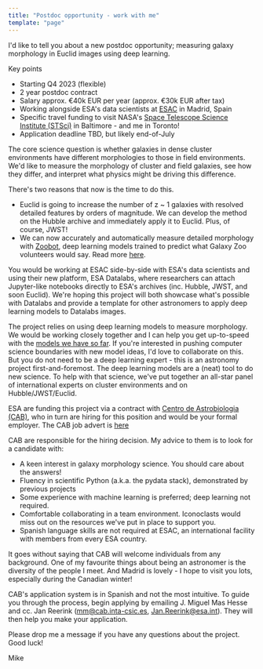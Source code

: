 ```yaml
---
title: "Postdoc opportunity - work with me"
template: "page"
---
```


I'd like to tell you about a new postdoc opportunity; measuring galaxy morphology in Euclid images using deep learning.

Key points

- Starting Q4 2023 (flexible)
- 2 year postdoc contract
- Salary approx. €40k EUR per year (approx. €30k EUR after tax)
- Working alongside ESA's data scientists at [ESAC](https://en.wikipedia.org/wiki/European_Space_Astronomy_Centre) in Madrid, Spain
- Specific travel funding to visit NASA's [Space Telescope Science Institute (STSci)](https://www.stsci.edu/) in Baltimore - and me in Toronto!
- Application deadline TBD, but likely end-of-July

The core science question is whether galaxies in dense cluster environments have different morphologies to those in field environments. We'd like to measure the morphology of cluster and field galaxies, see how they differ, and interpret what physics might be driving this difference.

There's two reasons that now is the time to do this.

- Euclid is going to increase the number of z ~ 1 galaxies with resolved detailed features by orders of magnitude. We can develop the method on the Hubble archive and immediately apply it to Euclid. Plus, of course, JWST!
- We can now accurately and automatically measure detailed morphology with [Zoobot](https://github.com/mwalmsley/zoobot), deep learning models trained to predict what Galaxy Zoo volunteers would say. Read more [here](https://joss.theoj.org/papers/10.21105/joss.05312).

You would be working at ESAC side-by-side with ESA's data scientists and using their new platform, ESA Datalabs, where researchers can attach Jupyter-like notebooks directly to ESA's archives (inc. Hubble, JWST, and soon Euclid).
We're hoping this project will both showcase what's possible with Datalabs and provide a template for other astronomers to apply deep learning models to Datalabs images.

The project relies on using deep learning models to measure morphology.
We would be working closely together and I can help you get up-to-speed with the [models we have so far]((https://github.com/mwalmsley/zoobot)).
If you're interested in pushing computer science boundaries with new model ideas, I'd love to collaborate on this.
But you do not need to be a deep learning expert - this is an astronomy project first-and-foremost.
The deep learning models are a (neat) tool to do new science.
To help with that science, we've put together an all-star panel of international experts on cluster environments and on Hubble/JWST/Euclid.

ESA are funding this project via a contract with [Centro de Astrobiologia (CAB)](https://cab.inta-csic.es/en/), who in turn are hiring for this position and would be your formal employer. The CAB job advert is [here](https://cab.inta-csic.es/en/convocatoria/postdoctoral-position-in-machine-learning-applied-to-galaxy-morphology/)

CAB are responsible for the hiring decision. My advice to them is to look for a candidate with:

- A keen interest in galaxy morphology science. You should care about the answers!
- Fluency in scientific Python (a.k.a. the pydata stack), demonstrated by previous projects
- Some experience with machine learning is preferred; deep learning not required.
- Comfortable collaborating in a team environment. Iconoclasts would miss out on the resources we've put in place to support you.
- Spanish language skills are not required at ESAC, an international facility with members from every ESA country.

It goes without saying that CAB will welcome individuals from any background. One of my favourite things about being an astronomer is the diversity of the people I meet. And Madrid is lovely - I hope to visit you lots, especially during the Canadian winter!

CAB's application system is in Spanish and not the most intuitive. To guide you through the process, begin applying by emailing J. Miguel Mas Hesse and cc. Jan Reerink (mm@cab.inta-csic.es, Jan.Reerink@esa.int). They will then help you make your application.
<!-- TODO materials required -->

Please drop me a message if you have any questions about the project. Good luck!

Mike
